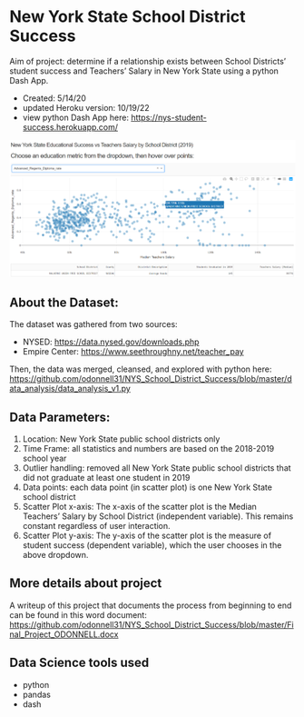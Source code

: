 # New York State School District Success
Aim of project: determine if a relationship exists between School Districts’ student success and Teachers’ Salary in New York State using a python Dash App.
- Created: 5/14/20
- updated Heroku version: 10/19/22
- view python Dash App here: https://nys-student-success.herokuapp.com/

![Alt text](data/img/dash_img.png)

## About the Dataset:
The dataset was gathered from two sources:
- NYSED: https://data.nysed.gov/downloads.php
- Empire Center: https://www.seethroughny.net/teacher_pay

Then, the data was merged, cleansed, and explored with python here: https://github.com/odonnell31/NYS_School_District_Success/blob/master/data_analysis/data_analysis_v1.py

## Data Parameters:
1.	Location: New York State public school districts only
2.	Time Frame: all statistics and numbers are based on the 2018-2019 school year
3.	Outlier handling: removed all New York State public school districts that did not graduate at least one student in 2019
4.	Data points: each data point (in scatter plot) is one New York State school district
5.	Scatter Plot x-axis: The x-axis of the scatter plot is the Median Teachers’ Salary by School District (independent variable). This remains constant regardless of user interaction.
6.	Scatter Plot y-axis: The y-axis of the scatter plot is the measure of student success (dependent variable), which the user chooses in the above dropdown.

## More details about project
A writeup of this project that documents the process from beginning to end can be found in this word document: https://github.com/odonnell31/NYS_School_District_Success/blob/master/Final_Project_ODONNELL.docx

## Data Science tools used
- python
- pandas
- dash


